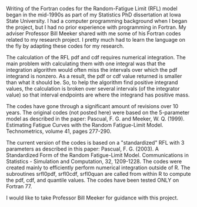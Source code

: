 Writing of the Fortran codes for the Random-Fatigue Limit (RFL) model began in the mid-1990s as part of my Statistics PhD dissertation at Iowa State University.  I had a computer programming background when I began the project, but I had no prior experience with programming in Fortran.  My adviser Professor Bill Meeker shared with me some of his Fortran codes related to my research project.  I pretty much had to learn the language on the fly by adapting these codes for my research.  

The calculation of the RFL pdf and cdf requires numerical integration.  The main problem with calculating them with one integral was that the integration algorithm would often miss the intervals over which the pdf integrand is nonzero.  As a result, the pdf or cdf value returned is smaller than what it should be.  So, to help the algorithm find positive integrand values, the calculation is broken over several intervals (of the integrator value) so that interval endpoints are where the integrand has positive mass.  

The codes have gone through a significant amount of revisions over 10 years.  The original codes (not posted here) were based on the 5-parameter model as described in the paper:
  Pascual, F. G. and Meeker, W. Q. (1999). Estimating Fatigue Curves with the Random Fatigue-Limit 
  Model. Technometrics, volume 41, pages 277-290.

The current version of the codes is based on a "standardized" RFL with 3 parameters as described in this paper:
  Pascual, F. G. (2003). A Standardized Form of the Random Fatigue-Limit Model. Communications in 
  Statistics - Simulation and Computation, 32, 1209-1228.
The codes were created mainly to efficiently perform numerical integration outside of R.  The subroutines 
  srfl0pdf, srfl0cdf, srfl0quan
are called from within R to compute the pdf, cdf, and quantile values.  The codes have been tested ONLY on Fortran 77.  

I would like to take Professor Bill Meeker for guidance with this project.
